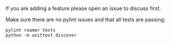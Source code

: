 If you are adding a feature please open an issue to discuss first.

Make sure there are no pylint issues and that all tests are passing:

```
pylint roamer tests
python -m unittest discover
```
